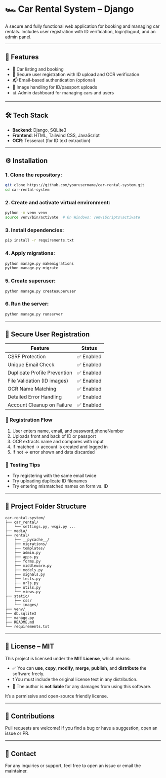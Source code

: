
# 🏎️ Car Rental System – Django

A secure and fully functional web application for booking and managing car rentals. Includes user registration with ID verification, login/logout, and an admin panel.

---

## 📌 Features

- 🚗 Car listing and booking
- 🔐 Secure user registration with ID upload and OCR verification
- 📬 Email-based authentication (optional)
- 📂 Image handling for ID/passport uploads
- 📊 Admin dashboard for managing cars and users

---

## 🛠️ Tech Stack

- **Backend**: Django, SQLite3
- **Frontend**: HTML, Tailwind CSS, JavaScript
- **OCR**: Tesseract (for ID text extraction)

---

## ⚙️ Installation

### 1. Clone the repository:

```bash
git clone https://github.com/yourusername/car-rental-system.git
cd car-rental-system
```

### 2. Create and activate virtual environment:

```bash
python -m venv venv
source venv/bin/activate  # On Windows: venv\Scripts\activate
```

### 3. Install dependencies:

```bash
pip install -r requirements.txt
```

### 4. Apply migrations:

```bash
python manage.py makemigrations
python manage.py migrate
```

### 5. Create superuser:

```bash
python manage.py createsuperuser
```

### 6. Run the server:

```bash
python manage.py runserver
```

---

## 🔐 Secure User Registration

| Feature                           | Status     |
|----------------------------------|------------|
| CSRF Protection                  | ✅ Enabled |
| Unique Email Check               | ✅ Enabled |
| Duplicate Profile Prevention     | ✅ Enabled |
| File Validation (ID images)      | ✅ Enabled |
| OCR Name Matching                | ✅ Enabled |
| Detailed Error Handling          | ✅ Enabled |
| Account Cleanup on Failure       | ✅ Enabled |

### 👥 Registration Flow

1. User enters name, email, and password,phoneNumber
2. Uploads front and back of ID or passport
3. OCR extracts name and compares with input
4. If matched → account is created and logged in
5. If not → error shown and data discarded

### 🧪 Testing Tips

- Try registering with the same email twice
- Try uploading duplicate ID filenames
- Try entering mismatched names on form vs. ID

---

## 📁 Project Folder Structure

```
car-rental-system/
├── car_rental/
│   └── settings.py, wsgi.py ...
├── media/
├── rental/
│   ├── __pycache__/
│   ├── migrations/
│   ├── templates/
│   ├── admin.py
│   ├── apps.py
│   ├── forms.py
│   ├── middleware.py
│   ├── models.py
│   ├── signals.py
│   ├── tests.py
│   ├── urls.py
│   ├── utils.py
│   └── views.py
├── static/
│   ├── css/
│   └── images/
├── venv/
├── db.sqlite3
├── manage.py
├── README.md
└── requirements.txt
```

---

## 📄 License – MIT

This project is licensed under the **MIT License**, which means:

- ✅ You can **use**, **copy**, **modify**, **merge**, **publish**, and **distribute** the software freely.
- ❗ You must include the original license text in any distribution.
- 🚫 The author is **not liable** for any damages from using this software.

It’s a permissive and open-source friendly license.

---

## 🙌 Contributions

Pull requests are welcome! If you find a bug or have a suggestion, open an issue or PR.

---

## 📧 Contact

For any inquiries or support, feel free to open an issue or email the maintainer.
